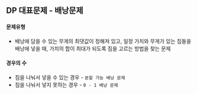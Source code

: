 ## DP 대표문제 - 배낭문제

#### 문제유형

- 배낭에 담을 수 있는 무게의 최댓값이 정해져 있고, 일정 가치와 무게가 있는 짐들을 배낭에 넣을 때, 가치의 합이 최대가 되도록 짐을 고르는 방법을 찾는 문제



#### 경우의 수

- 짐을 나눠서 넣을 수 있는 경우 - `분할 가능 배낭 문제`
- 짐을 나눠서 넣지 못하는 경우 - `0 - 1 배낭 문제`

